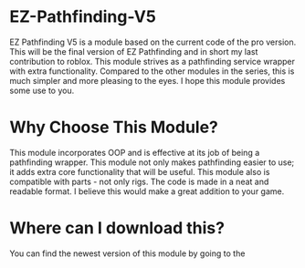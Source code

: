 # EZ-Pathfinding-V5
EZ Pathfinding V5 is a module based on the current code of the pro version. This will be the final version of EZ Pathfinding and in short my last contribution to roblox. This module strives as a pathfinding service wrapper with extra functionality. Compared to the other modules in the series, this is much simpler and more pleasing to the eyes. I hope this module provides some use to you.

# Why Choose This Module?
This module incorporates OOP and is effective at its job of being a pathfinding wrapper. This module not only makes pathfinding easier to use; it adds extra core functionality that will be useful. This module also is compatible with parts - not only rigs. The code is made in a neat and readable format. I believe this would make a great addition to your game.

# Where can I download this?
You can find the newest version of this module by going to the [](https://github.com/Lifebite/EZ-Pathfinding-V5/releases)
